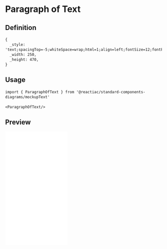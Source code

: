 # Paragraph of Text

## Definition

```
{
  _style: 'text;spacingTop=-5;whiteSpace=wrap;html=1;align=left;fontSize=12;fontFamily=Helvetica;fillColor=none;strokeColor=none;',
  _width: 250,
  _height: 470,
}
```

## Usage

```
import { ParagraphOfText } from '@reactiac/standard-components-diagrams/mockupText'

<ParagraphOfText/>
```

## Preview

<img src="./paragraph-of-text.png" width="200"/>
